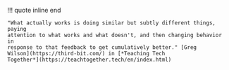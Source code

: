 !!! quote inline end

    "What actually works is doing similar but subtly different things, paying
    attention to what works and what doesn't, and then changing behavior in
    response to that feedback to get cumulatively better." [Greg
    Wilson](https://third-bit.com/) in [*Teaching Tech
    Together*](https://teachtogether.tech/en/index.html)
